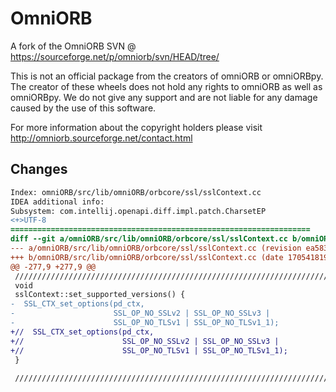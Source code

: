 # OmniORB
A fork of the OmniORB SVN @ https://sourceforge.net/p/omniorb/svn/HEAD/tree/

This is not an official package from the creators of omniORB or omniORBpy. The creator of these wheels does not hold any rights to omniORB as well as omniORBpy. We do not give any support and are not liable for any damage caused by the use of this software.

For more information about the copyright holders please visit http://omniorb.sourceforge.net/contact.html


## Changes
```diff
Index: omniORB/src/lib/omniORB/orbcore/ssl/sslContext.cc
IDEA additional info:
Subsystem: com.intellij.openapi.diff.impl.patch.CharsetEP
<+>UTF-8
===================================================================
diff --git a/omniORB/src/lib/omniORB/orbcore/ssl/sslContext.cc b/omniORB/src/lib/omniORB/orbcore/ssl/sslContext.cc
--- a/omniORB/src/lib/omniORB/orbcore/ssl/sslContext.cc	(revision ea58324c8ac0c531fd471bb2e66812506c9f51e8)
+++ b/omniORB/src/lib/omniORB/orbcore/ssl/sslContext.cc	(date 1705418195970)
@@ -277,9 +277,9 @@
 /////////////////////////////////////////////////////////////////////////
 void
 sslContext::set_supported_versions() {
-  SSL_CTX_set_options(pd_ctx,
-                      SSL_OP_NO_SSLv2 | SSL_OP_NO_SSLv3 |
-                      SSL_OP_NO_TLSv1 | SSL_OP_NO_TLSv1_1);
+//  SSL_CTX_set_options(pd_ctx,
+//                      SSL_OP_NO_SSLv2 | SSL_OP_NO_SSLv3 |
+//                      SSL_OP_NO_TLSv1 | SSL_OP_NO_TLSv1_1);
 }
 
 /////////////////////////////////////////////////////////////////////////

```
